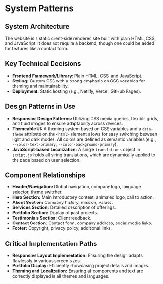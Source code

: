 # System Patterns

## System Architecture

The website is a static client-side rendered site built with plain HTML, CSS, and JavaScript. It does not require a backend, though one could be added for features like a contact form.

## Key Technical Decisions

- **Frontend Framework/Library:** Plain HTML, CSS, and JavaScript.
- **Styling:** Custom CSS with a strong emphasis on CSS variables for theming and maintainability.
- **Deployment:** Static hosting (e.g., Netlify, Vercel, GitHub Pages).

## Design Patterns in Use

- **Responsive Design Patterns:** Utilizing CSS media queries, flexible grids, and fluid images to ensure adaptability across devices.
- **Themeable UI:** A theming system based on CSS variables and a `data-theme` attribute on the `<html>` element allows for easy switching between light and dark modes. All colors are defined as semantic variables (e.g., `--color-text-primary`, `--color-background-primary`).
- **JavaScript-based Localization:** A single `translations` object in `script.js` holds all string translations, which are dynamically applied to the page based on user selection.

## Component Relationships

- **Header/Navigation:** Global navigation, company logo, language selector, theme switcher.
- **Hero Section:** Main introductory content, animated logo, call to action.
- **About Section:** Company history, mission, values.
- **Services Section:** Detailed description of offerings.
- **Portfolio Section:** Display of past projects.
- **Testimonials Section:** Client feedback.
- **Contact Section:** Contact form, company address, social media links.
- **Footer:** Copyright, privacy policy, additional links.

## Critical Implementation Paths

- **Responsive Layout Implementation:** Ensuring the design adapts flawlessly to various screen sizes.
- **Portfolio Display:** Efficiently showcasing project details and images.
- **Theming and Localization:** Ensuring all components and text are correctly displayed in all themes and languages.
